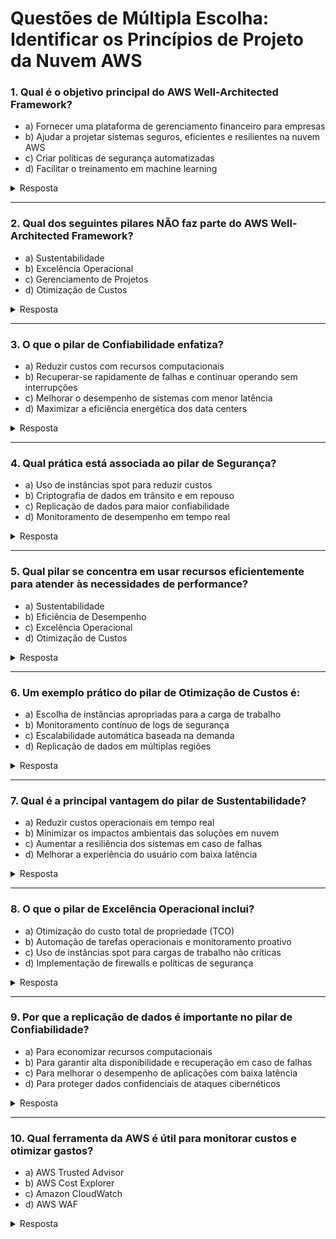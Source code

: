 # Questões de Múltipla Escolha: Identificar os Princípios de Projeto da Nuvem AWS

### 1. Qual é o objetivo principal do AWS Well-Architected Framework?
- a) Fornecer uma plataforma de gerenciamento financeiro para empresas  
- b) Ajudar a projetar sistemas seguros, eficientes e resilientes na nuvem AWS  
- c) Criar políticas de segurança automatizadas  
- d) Facilitar o treinamento em machine learning  
<details>
  <summary>Resposta</summary>
  b
</details>

---

### 2. Qual dos seguintes pilares NÃO faz parte do AWS Well-Architected Framework?  
- a) Sustentabilidade  
- b) Excelência Operacional  
- c) Gerenciamento de Projetos  
- d) Otimização de Custos  
<details>
  <summary>Resposta</summary>
  c
</details>

---

### 3. O que o pilar de Confiabilidade enfatiza?  
- a) Reduzir custos com recursos computacionais  
- b) Recuperar-se rapidamente de falhas e continuar operando sem interrupções  
- c) Melhorar o desempenho de sistemas com menor latência  
- d) Maximizar a eficiência energética dos data centers  
<details>
  <summary>Resposta</summary>
  b
</details>

---

### 4. Qual prática está associada ao pilar de Segurança?  
- a) Uso de instâncias spot para reduzir custos  
- b) Criptografia de dados em trânsito e em repouso  
- c) Replicação de dados para maior confiabilidade  
- d) Monitoramento de desempenho em tempo real  
<details>
  <summary>Resposta</summary>
  b
</details>

---

### 5. Qual pilar se concentra em usar recursos eficientemente para atender às necessidades de performance?  
- a) Sustentabilidade  
- b) Eficiência de Desempenho  
- c) Excelência Operacional  
- d) Otimização de Custos  
<details>
  <summary>Resposta</summary>
  b
</details>

---

### 6. Um exemplo prático do pilar de Otimização de Custos é:  
- a) Escolha de instâncias apropriadas para a carga de trabalho  
- b) Monitoramento contínuo de logs de segurança  
- c) Escalabilidade automática baseada na demanda  
- d) Replicação de dados em múltiplas regiões  
<details>
  <summary>Resposta</summary>
  c
</details>

---

### 7. Qual é a principal vantagem do pilar de Sustentabilidade?  
- a) Reduzir custos operacionais em tempo real  
- b) Minimizar os impactos ambientais das soluções em nuvem  
- c) Aumentar a resiliência dos sistemas em caso de falhas  
- d) Melhorar a experiência do usuário com baixa latência  
<details>
  <summary>Resposta</summary>
  b
</details>

---

### 8. O que o pilar de Excelência Operacional inclui?  
- a) Otimização do custo total de propriedade (TCO)  
- b) Automação de tarefas operacionais e monitoramento proativo  
- c) Uso de instâncias spot para cargas de trabalho não críticas  
- d) Implementação de firewalls e políticas de segurança  
<details>
  <summary>Resposta</summary>
  b
</details>

---

### 9. Por que a replicação de dados é importante no pilar de Confiabilidade?  
- a) Para economizar recursos computacionais  
- b) Para garantir alta disponibilidade e recuperação em caso de falhas  
- c) Para melhorar o desempenho de aplicações com baixa latência  
- d) Para proteger dados confidenciais de ataques cibernéticos  
<details>
  <summary>Resposta</summary>
  b
</details>

---

### 10. Qual ferramenta da AWS é útil para monitorar custos e otimizar gastos?  
- a) AWS Trusted Advisor  
- b) AWS Cost Explorer  
- c) Amazon CloudWatch  
- d) AWS WAF  
<details>
  <summary>Resposta</summary>
  b
</details>